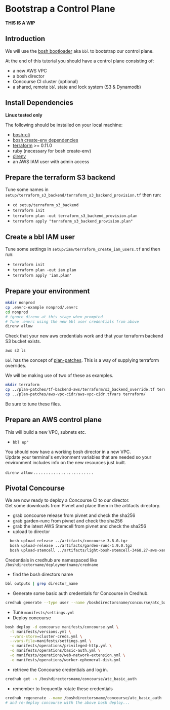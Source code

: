 # Bootstrap a Control Plane

**THIS IS A WIP**

## Introduction

We will use the [bosh bootloader](https://github.com/cloudfoundry/bosh-bootloader) aka `bbl` to bootstrap our control plane.

At the end of this tutorial you should have a control plane consisting of:

* a new AWS VPC
* a bosh director
* Concourse CI cluster (optional)
* a shared, remote `bbl` state and lock system (S3 & Dynamodb)

## Install Dependencies

**Linux tested only**

The following should be installed on your local machine:
* [bosh-cli](https://bosh.io/docs/cli-v2.html)
* [bosh create-env dependencies](https://bosh.io/docs/cli-v2-install/#additional-dependencies)
* [terraform](https://www.terraform.io/downloads.html) >= 0.11.0
* ruby (necessary for bosh create-env)
* [direnv](https://direnv.net/)
* an AWS IAM user with admin access

## Prepare the terraform S3 backend

Tune some names in `setup/terraform_s3_backend/terraform_s3_backend_provision.tf` then run:
* `cd setup/terraform_s3_backend`
* `terraform init`
* `terraform plan -out terraform_s3_backend_provision.plan`
* `terraform apply "terraform_s3_backend_provision.plan"`

## Create a bbl IAM user

Tune some settings in `setup/iam/terraform_create_iam_users.tf` and then run:
* `terraform init`
* `terraform plan -out iam.plan`
* `terraform apply 'iam.plan'`

## Prepare your environment

``` bash
mkdir nonprod
cp .envrc-example nonprod/.envrc
cd nonprod
# ignore direnv at this stage when prompted
# Tune .envrc using the new bbl user credentials from above
direnv allow
```
Check that your new aws credentials work and that your terraform backend S3 bucket exists.

``` bash
aws s3 ls
```

`bbl` has the concept of [plan-patches](https://github.com/cloudfoundry/bosh-bootloader/tree/master/plan-patches). This is a way of supplying terraform overrides.   

We will be making use of two of these as examples.  

``` bash
mkdir terraform
cp ../plan-patches/tf-backend-aws/terraform/s3_backend_override.tf terraform/
cp ../plan-patches/aws-vpc-cidr/aws-vpc-cidr.tfvars terraform/
```

Be sure to tune these files.  

## Prepare an AWS control plane

This will build a new VPC, subnets etc.  

* `bbl up"`

You should now have a working bosh director in a new VPC.  
Update your terminal's environment variables that are needed so your environment includes info on the new resources just built.

`direnv allow`
.
.
.
.
.
.
.
.
.
.
.
.
.
.
.
.
.
.
.
.
.
.
.
.
## Pivotal Concourse

We are now ready to deploy a Concourse CI to our director.  
Get some downloads from Pivnet and place them in the artifacts directory.

* grab concourse release from pivnet and check the sha256
* grab garden-runc from pivnet and check the sha256
* grab the latest AWS Stemcell from pivnet and check the sha256
* upload to director
```bash
  bosh upload-release ../artifacts/concourse-3.8.0.tgz
  bosh upload-release ../artifacts/garden-runc-1.9.0.tgz
  bosh upload-stemcell ../artifacts/light-bosh-stemcell-3468.27-aws-xen-hvm-ubuntu-trusty-go_agent.tgz
```
Credentials in credhub are namespaced like `/boshdirectorname/deploymentname/credname`
* find the bosh directors name
```bash
bbl outputs | grep director_name
```
* Generate some basic auth credentials for Concourse in Credhub.
```bash
credhub generate --type user --name /boshdirectorsname/concourse/atc_basic_auth
```
* Tune `manifests/settings.yml`
* Deploy concourse
```bash
bosh deploy -d concourse manifests/concourse.yml \
  -l manifests/versions.yml \
  --vars-store=cluster-creds.yml \
  --vars-file=manifests/settings.yml \
  -o manifests/operations/privileged-http.yml \
  -o manifests/operations/basic-auth.yml \
  -o manifests/operations/web-network-extension.yml \
  -o manifests/operations/worker-ephemeral-disk.yml
```
* retrieve the Concourse credentials and log in.
```bash
credhub get -n /boshdirectorsname/concourse/atc_basic_auth
```
* remember to frequently rotate these credentials
```bash
credhub regenerate --name /boshdirectorsname/concourse/atc_basic_auth
# and re-deploy concourse with the above bosh deploy...
```
